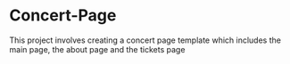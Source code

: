 # Concert-Page
This project involves creating a concert page template which includes the main page, the about page and the tickets page
